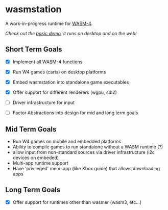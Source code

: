 # wasmstation

A work-in-progress runtime for [WASM-4](https://github.com/aduros/wasm4).

*Check out the [basic demo](./demo/), it runs on desktop and on the web!*

## Short Term Goals
* [X] Implement all WASM-4 functions
* [X] Run W4 games (carts) on desktop platforms
* [X] Embed wasmstation into standalone game executables
* [X] Offer support for different renderers (wgpu, sdl2)
* [ ] Driver infrastructure for input
* [ ] Factor Abstractions into design for mid and long term goals


## Mid Term Goals
* Run W4 games on mobile and embedded platforms
* Ability to compile games to run standalone without a WASM runtime (?)
* allow input from non-standard sources via driver infrastructure (i2c devices on embeded)
* Multi-app runtime support
* Have 'privileged' menu app (like Xbox guide) that allows downloading apps


## Long Term Goals
* [X] Offer support for runtimes other than wasmer (wasm3, etc...)

